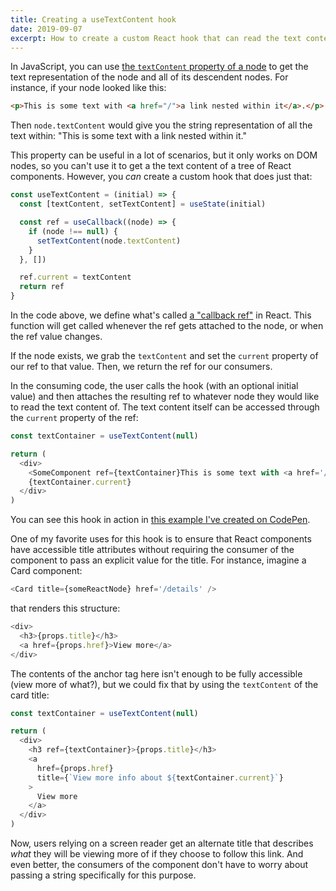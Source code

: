 ```yaml
---
title: Creating a useTextContent hook
date: 2019-09-07
excerpt: How to create a custom React hook that can read the text content of a tree of nodes.
---
```


In JavaScript, you can use [the `textContent` property of a node](https://developer.mozilla.org/en/docs/Web/API/Node/textContent) to get the text representation of the node and all of its descendent nodes. For instance, if your node looked like this:

```html
<p>This is some text with <a href="/">a link nested within it</a>.</p>
```

Then `node.textContent` would give you the string representation of all the text within: "This is some text with a link nested within it."

This property can be useful in a lot of scenarios, but it only works on DOM nodes, so you can't use it to get a the text content of a tree of React components. However, you _can_ create a custom hook that does just that:

```js
const useTextContent = (initial) => {
  const [textContent, setTextContent] = useState(initial)

  const ref = useCallback((node) => {
    if (node !== null) {
      setTextContent(node.textContent)
    }
  }, [])

  ref.current = textContent
  return ref
}
```

In the code above, we define what's called [a "callback ref"](https://reactjs.org/docs/hooks-faq.html?source=post_page-----eb7c15198780----------------------#how-can-i-measure-a-dom-node) in React. This function will get called whenever the ref gets attached to the node, or when the ref value changes.

If the node exists, we grab the `textContent` and set the `current` property of our ref to that value. Then, we return the ref for our consumers.

In the consuming code, the user calls the hook (with an optional initial value) and then attaches the resulting ref to whatever node they would like to read the text content of. The text content itself can be accessed through the `current` property of the ref:

```js
const textContainer = useTextContent(null)

return (
  <div>
    <SomeComponent ref={textContainer}This is some text with <a href='/'>a link nested within it</a>.</SomeComponent>
    {textContainer.current}
  </div>
)
```

<aside class='callout mb-16'>

You can see this hook in action in [this example I've created on CodePen](https://codepen.io/chasemccoy/pen/WNeXLQW).

</aside>

One of my favorite uses for this hook is to ensure that React components have accessible title attributes without requiring the consumer of the component to pass an explicit value for the title. For instance, imagine a Card component:

```js
<Card title={someReactNode} href='/details' />
```

that renders this structure:

```js
<div>
  <h3>{props.title}</h3>
  <a href={props.href}>View more</a>
</div>
```

The contents of the anchor tag here isn't enough to be fully accessible (view more of what?), but we could fix that by using the `textContent` of the card title:

```js
const textContainer = useTextContent(null)

return (
  <div>
    <h3 ref={textContainer}>{props.title}</h3>
    <a
      href={props.href}
      title={`View more info about ${textContainer.current}`}
    >
      View more
    </a>
  </div>
)
```

Now, users relying on a screen reader get an alternate title that describes _what_ they will be viewing more of if they choose to follow this link. And even better, the consumers of the component don't have to worry about passing a string specifically for this purpose.
